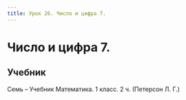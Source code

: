 ```yaml
---
title: Урок 26. Число и цифра 7.
---
```


# Число и цифра 7.

## Учебник

Семь – Учебник Математика. 1 класс. 2 ч. (Петерсон Л. Г.)
